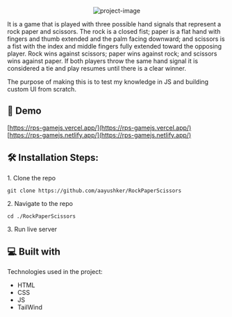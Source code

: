 <p align="center"><img src="https://socialify.git.ci/aayushker/RockPaperScissors/image?name=1&amp;pattern=Brick%20Wall&amp;theme=Auto" alt="project-image"></p>

<p id="description">It is a game that is played with three possible hand signals that represent a rock paper and scissors. The rock is a closed fist; paper is a flat hand with fingers and thumb extended and the palm facing downward; and scissors is a fist with the index and middle fingers fully extended toward the opposing player. Rock wins against scissors; paper wins against rock; and scissors wins against paper. If both players throw the same hand signal it is considered a tie and play resumes until there is a clear winner.</p>

<p> The purpose of making this is to test my knowledge in JS and building custom UI from scratch.</p>

<h2>🚀 Demo</h2>

[https://rps-gamejs.vercel.app/](https://rps-gamejs.vercel.app/)
<br>
[https://rps-gamejs.netlify.app/](https://rps-gamejs.netlify.app/)

<h2>🛠️ Installation Steps:</h2>

<p>1. Clone the repo</p>

```
git clone https://github.com/aayushker/RockPaperScissors
```

<p>2. Navigate to the repo</p>

```
cd ./RockPaperScissors
```

<p>3. Run live server</p>

  
  
<h2>💻 Built with</h2>

Technologies used in the project:

*   HTML
*   CSS
*   JS
*   TailWind
